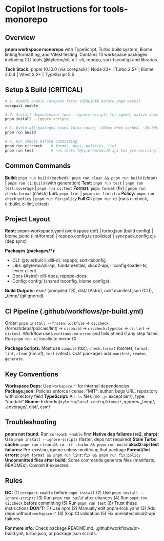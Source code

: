 # Copilot Instructions for tools-monorepo

## Overview
**pnpm workspace monorepo** with TypeScript, Turbo build system, Biome linting/formatting, and Vitest testing. Contains 13 workspace packages including CLI tools (@tylerbu/cli, dill-cli, repopo, sort-tsconfig) and libraries.

**Tech Stack:** pnpm 10.10.0 (via corepack) | Node 20+ | Turbo 2.5+ | Biome 2.0.4 | Vitest 3.2+ | TypeScript 5.5

## Setup & Build (CRITICAL)

```bash
# 1. ALWAYS enable corepack first (REQUIRED before pnpm works)
corepack enable

# 2. Install dependencies (use --ignore-scripts for speed, native deps like re2 are slow)
pnpm install --ignore-scripts

# 3. Build all packages (uses Turbo cache, ~200ms when cached, ~20-30s clean)
pnpm run build

# 4. Run checks before committing
pnpm run ci:check    # format, deps, policies, lint
pnpm run test        # run tests (@tylerbu/xkcd2-api has pre-existing failures - ignore)
```

## Common Commands

**Build:** `pnpm run build` (cached) | `pnpm run clean && pnpm run build` (clean) | `pnpm run ci:build` (with generation)
**Test:** `pnpm run test` | `pnpm run test:coverage` | `pnpm run ci:test`
**Format:** `pnpm format` (fix) | `pnpm run check:format` (check)
**Lint:** `pnpm lint` | `pnpm run lint:fix`
**Policy:** `pnpm run check:policy` | `pnpm run fix:policy`
**Full CI:** `pnpm run ci` (runs ci:check, ci:build, ci:lint, ci:test)

## Project Layout

**Root:** pnpm-workspace.yaml (workspace def) | turbo.json (build config) | biome.jsonc (lint/format) | repopo.config.ts (policies) | syncpack.config.cjs (dep sync)

**Packages (packages/*):**
- CLI: @tylerbu/cli, dill-cli, repopo, sort-tsconfig
- Libs: @tylerbu/cli-api, fundamentals, xkcd2-api, lilconfig-loader-ts, levee-client
- Docs (Astro): dill-docs, repopo-docs
- Config: config/ (shared tsconfig, biome configs)

**Build Outputs:** esm/ (compiled TS), dist/ (Astro), oclif.manifest.json (CLI), _temp/ (gitignored)

## CI Pipeline (.github/workflows/pr-build.yml)
Order: `pnpm install --frozen-lockfile` → `ci:check` (format/deps/policies/lint) → `ci:build` → `ci:check:typedoc` → `ci:lint` → `ci:test`. Workflow uses `continue-on-error` and fails at end if any step failed. Run `pnpm run ci` locally to mirror CI.

**Package Scripts:** Most use `compile` (tsc), `check:format` (biome), `format`, `lint`, `clean` (rimraf), `test` (vitest). Oclif packages add `manifest`, `readme`, `generate`.

## Key Conventions

**Workspace Deps:** Use `workspace:^` for internal dependencies
**Package.json:** Policies enforce license: "MIT", author, bugs URL, repository with directory field
**TypeScript:** All `.ts` files (no `.js` except bin/), type: "module"
**Biome:** Extends `@tylerbu/local-config/biome/*`, ignores _temp/, .coverage/, dist/, esm/

## Troubleshooting

**pnpm not found:** Run `corepack enable` first
**Native dep failures (re2, sharp):** Use `pnpm install --ignore-scripts` (faster, deps not required)
**Stale Turbo cache:** `pnpm run clean && rm -rf .turbo && pnpm run build`
**xkcd2-api test failures:** Pre-existing, ignore unless modifying that package
**Format/lint errors:** `pnpm format && pnpm run lint:fix && pnpm run fix:policy`
**Uncommitted files after build:** Some commands generate files (manifests, READMEs). Commit if expected.

## Rules

**DO:** (1) `corepack enable` before `pnpm install` (2) Use `pnpm install --ignore-scripts` (3) Run `pnpm run build` after changes (4) Run `pnpm run ci:check` before committing (5) Run `pnpm run test` (6) Trust these instructions
**DON'T:** (1) Use npm (2) Manually edit pnpm-lock.yaml (3) Add deps without `workspace:^` (4) Skip CI validation (5) Fix unrelated xkcd2-api failures

**For more info:** Check package README.md, .github/workflows/pr-build.yml, turbo.json, or package.json scripts.
